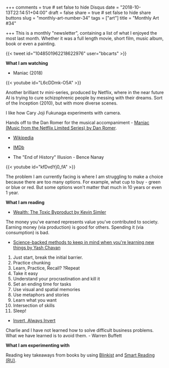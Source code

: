 +++
comments = true	# set false to hide Disqus
date = "2018-10-13T22:14:51+04:00"
draft = false
share = true	# set false to hide share buttons
slug = "monthly-art-number-34"
tags = ["art"]
title = "Monthly Art #34"

+++
This is a monthly "newsletter", containing a list of what I enjoyed the most
last month. Whether it was a full length movie, short film, music album, book
or even a painting.

{{< tweet id="1048501962218622976" user="bbcarts" >}}

<!--more-->

**What I am watching**

* Maniac (2018)

{{< youtube id="L6cDDmk-O5A" >}}

Another brilliant tv mini-series, produced by Netflix, where in the near future
AI is trying to cure schizophrenic people by messing with their dreams. Sort of
the Inception (2010), but with more diverse scenes.

I like how Cary Joji Fukunaga experiments with camera.

Hands off to the Dan Romer for the musical accompaniment - [Maniac (Music from the Netflix Limited Series) by Dan Romer](https://itunes.apple.com/ru/album/maniac-music-from-the-netflix-limited-series/1436990509?l=en).

  * [Wikipedia](https://en.wikipedia.org/wiki/Maniac_(miniseries))
  * [IMDb](https://www.imdb.com/title/tt5580146/)

* The "End of History" Illusion - Bence Nanay

{{< youtube id="kfDvdYj0_fA" >}}

The problem I am currently facing is where I am struggling to make a choice
because there are too many options. For example, what cup to buy - green or
blue or red. But some options won't matter that much in 10 years or even 1
year.

**What I am reading**

* [Wealth: The Toxic Byproduct by Kevin Simler](https://meltingasphalt.com/wealth-the-toxic-byproduct/)

The money you've earned represents value you've contributed to society.
Earning money (via production) is good for others. Spending it (via consumption) is bad.

* [Science-backed methods to keep in mind when you're learning new things by Yash Chavan](https://medium.freecodecamp.org/science-backed-methods-to-keep-in-mind-when-youre-learning-new-things-34c00b35cbf)

1. Just start, break the initial barrier.
2. Practice chunking
3. Learn, Practice, Recall? ?Repeat
4. Take it easy
5. Understand your procrastination and kill it
6. Set an ending time for tasks
7. Use visual and spatial memories
8. Use metaphors and stories
9. Learn what you want
10. Intersection of skills
11. Sleep!

* [Invert, Always Invert](https://seekingalpha.com/article/4040474-invert-always-invert)

Charlie and I have not learned how to solve difficult business problems. What
we have learned is to avoid them. - Warren Buffett

**What I am experimenting with**

Reading key takeaways from books by using [Blinkist](https://www.blinkist.com/en/) and [Smart Reading (RU)](https://www.smartreading.ru/).
